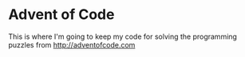 # Advent of Code

This is where I'm going to keep my code for solving the programming puzzles from http://adventofcode.com
